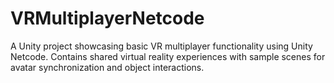 # VRMultiplayerNetcode
A Unity project showcasing basic VR multiplayer functionality using Unity Netcode. Contains shared virtual reality experiences with sample scenes for avatar synchronization and object interactions.
